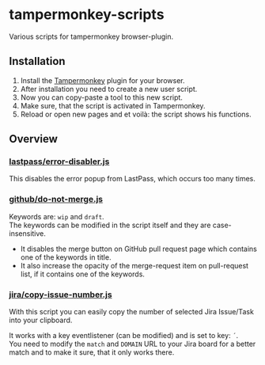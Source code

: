 # tampermonkey-scripts

Various scripts for tampermonkey browser-plugin.

## Installation

1. Install the [Tampermonkey](https://tampermonkey.net/) plugin for your browser.
2. After installation you need to create a new user script.
3. Now you can copy-paste a tool to this new script.
4. Make sure, that the script is activated in Tampermonkey.
5. Reload or open new pages and et voilà: the script shows his functions.

## Overview

### [lastpass/error-disabler.js](./lastpass/error-disabler.js)

This disables the error popup from LastPass, which occurs too many times.

### [github/do-not-merge.js](./github/do-not-merge.js)

Keywords are: `wip` and `draft`.  
The keywords can be modified in the script itself and they are case-insensitive.

- It disables the merge button on GitHub pull request page which contains one of the keywords in title.
- It also increase the opacity of the merge-request item on pull-request list, if it contains one of the keywords.

### [jira/copy-issue-number.js](./jira/copy-issue-number.js)

With this script you can easily copy the number of selected Jira Issue/Task into your clipboard.

It works with a key eventlistener (can be modified) and is set to key: `´`.  
You need to modify the `match` and `DOMAIN` URL to your Jira board for a better match and to make it sure, that it only works there.
